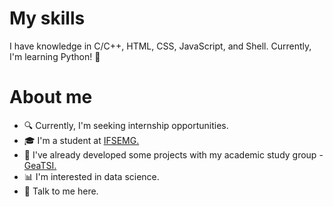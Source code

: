 <h1>My skills</h1>

<p>I have knowledge in C/C++, HTML, CSS, JavaScript, and Shell. Currently, I'm learning Python! 🐍</p>

<h1>About me</h1>

<ul>
  <li>🔍 Currently, I'm seeking internship opportunities.</li>
  <li>🎓 I'm a student at <a href="https://www.ifsudestemg.edu.br/barbacena" target="_blank">IFSEMG.</a></li>
  <li>🚀 I've already developed some projects with my academic study group - <a href="https://github.com/GeaTSI" target="_blank">GeaTSI.</a></li>
  <li>📊 I'm interested in data science.</li>
  <li>💬 Talk to me here.</li>
</ul>
